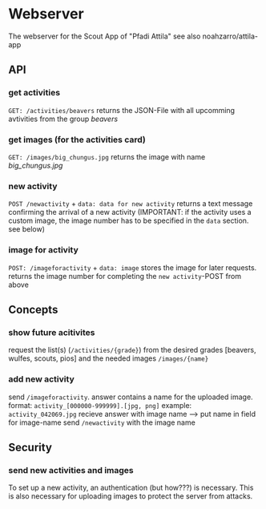 # Webserver
The webserver for the Scout App of "Pfadi Attila"
see also noahzarro/attila-app
## API
### get activities
`GET: /activities/beavers` returns the JSON-File with all upcomming avtivities from the group *beavers*  
### get images (for the activities card)
`GET: /images/big_chungus.jpg` returns the image with name *big_chungus.jpg*

### new activity
`POST /newactivity` + `data: data for new activity` returns a text message confirming the arrival of a new activity (IMPORTANT: if the activity uses a custom image, the image number has to be specified in the `data` section. see below)

### image for activity
`POST: /imageforactivity` + `data: image` stores the image for later requests. returns the image number for completing the `new activity`-POST from above

## Concepts

### show future acitivites
request the list(s) (`/activities/{grade}`) from the desired grades [beavers, wulfes, scouts, pios] and the needed images `/images/{name}`

### add new activity
send `/imageforactivity`. answer contains a name for the uploaded image. format: `activity_[000000-999999].[jpg, png]` example: `activity_042069.jpg`
recieve answer with image name --> put name in field for image-name
send `/newactivity` with the image name

## Security
### send new activities and images
To set up a new activity, an authentication (but how???) is necessary. This is also necessary for uploading images to protect the server from attacks.
